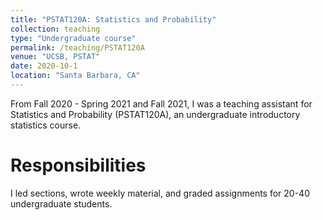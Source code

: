 ```yaml
---
title: "PSTAT120A: Statistics and Probability"
collection: teaching
type: "Undergraduate course"
permalink: /teaching/PSTAT120A
venue: "UCSB, PSTAT"
date: 2020-10-1
location: "Santa Barbara, CA"
---
```


From Fall 2020 - Spring 2021 and Fall 2021, I was a teaching assistant for Statistics and Probability (PSTAT120A), an undergraduate introductory statistics course.

Responsibilities
======
I led sections, wrote weekly material, and graded assignments for 20-40 undergraduate students.
